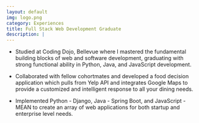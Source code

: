 ```yaml
---
layout: default
img: logo.png
category: Experiences
title: Full Stack Web Development Graduate
description: |
---
```


- Studied at Coding Dojo, Bellevue where I mastered the fundamental building blocks of web and software development, graduating with strong functional ability in Python, Java, and JavaScript development.

- Collaborated with fellow cohortmates and developed a food decision application which pulls from Yelp API and integrates Google Maps to provide a customized and intelligent response to all your dining needs.

- Implemented Python - Django, Java - Spring Boot, and JavaScript - MEAN to create an array of web applications for both startup and enterprise level needs.
